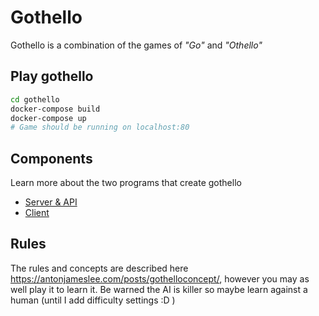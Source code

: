# Gothello

Gothello is a combination of the games of *"Go"* and *"Othello"*

## Play gothello

```sh
cd gothello
docker-compose build
docker-compose up
# Game should be running on localhost:80
```

## Components
Learn more about the two programs that create gothello

* [Server & API](gothello-server/README.md)
* [Client](gothello-client/README.md)

## Rules

The rules and concepts are described here https://antonjameslee.com/posts/gothelloconcept/, however you may as well play it to learn it. Be warned the
AI is killer so maybe learn against a human (until I add difficulty settings :D )